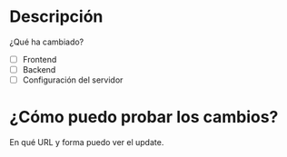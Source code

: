 # Descripción
¿Qué ha cambiado?

- [ ] Frontend
- [ ] Backend
- [ ] Configuración del servidor

# ¿Cómo puedo probar los cambios?
En qué URL y forma puedo ver el update.
